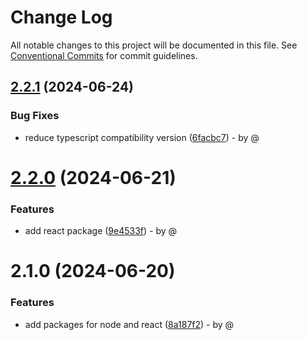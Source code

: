 # Change Log

All notable changes to this project will be documented in this file.
See [Conventional Commits](https://conventionalcommits.org) for commit guidelines.

## [2.2.1](https://github.com/RodrigoAngeloValentini/eslint-essentials/compare/@eslint-essentials/eslint-config-react-ts@2.2.0...@eslint-essentials/eslint-config-react-ts@2.2.1) (2024-06-24)

### Bug Fixes

* reduce typescript compatibility version ([6facbc7](https://github.com/RodrigoAngeloValentini/eslint-essentials/commit/6facbc76b053ad982f5d662a41c14dff8f7b8fff)) - by @

# [2.2.0](https://github.com/RodrigoAngeloValentini/eslint-essentials/compare/@eslint-essentials/eslint-config-react-ts@2.1.0...@eslint-essentials/eslint-config-react-ts@2.2.0) (2024-06-21)

### Features

* add react package ([9e4533f](https://github.com/RodrigoAngeloValentini/eslint-essentials/commit/9e4533f91b21271aabf7a4a57893ba094b194064)) - by @

# 2.1.0 (2024-06-20)

### Features

* add packages for node and react ([8a187f2](https://github.com/RodrigoAngeloValentini/eslint-essentials/commit/8a187f2ec5cb8888011bc655f6ff4839a2b173a8)) - by @
